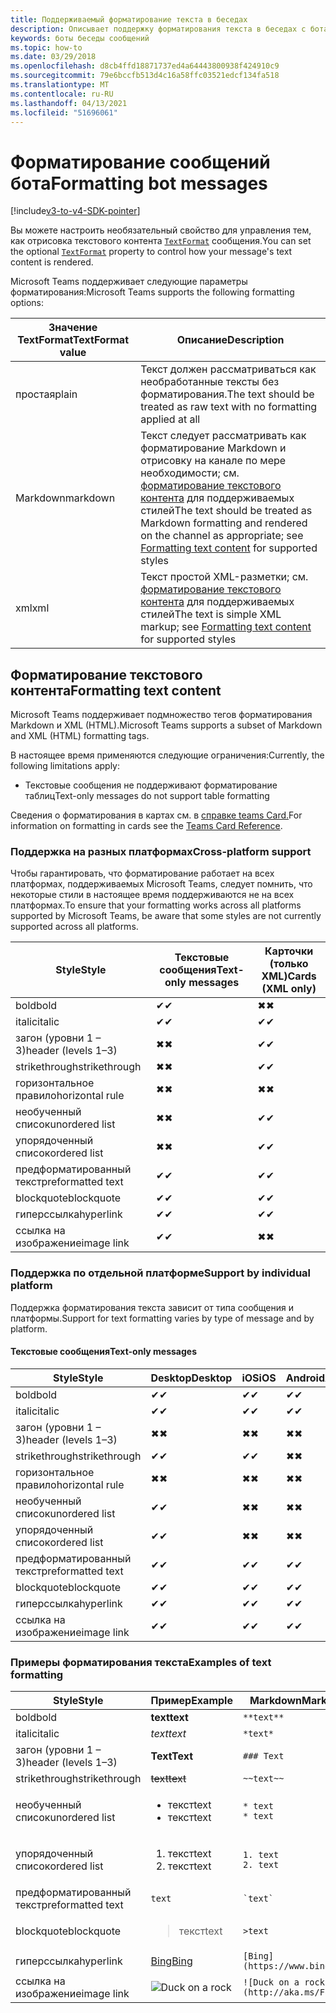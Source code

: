 ```yaml
---
title: Поддерживаемый форматирование текста в беседах
description: Описывает поддержку форматирования текста в беседах с ботами
keywords: боты беседы сообщений
ms.topic: how-to
ms.date: 03/29/2018
ms.openlocfilehash: d8cb4ffd18871737ed4a64443800938f424910c9
ms.sourcegitcommit: 79e6bccfb513d4c16a58ffc03521edcf134fa518
ms.translationtype: MT
ms.contentlocale: ru-RU
ms.lasthandoff: 04/13/2021
ms.locfileid: "51696061"
---
```

# <a name="formatting-bot-messages"></a><span data-ttu-id="b2582-104">Форматирование сообщений бота</span><span class="sxs-lookup"><span data-stu-id="b2582-104">Formatting bot messages</span></span>

[!include[v3-to-v4-SDK-pointer](~/includes/v3-to-v4-pointer-bots.md)]

<span data-ttu-id="b2582-105">Вы можете настроить необязательный свойство для управления тем, как отрисовка текстового контента [`TextFormat`](https://docs.microsoft.com/bot-framework/dotnet/bot-builder-dotnet-create-messages#customizing-a-message) сообщения.</span><span class="sxs-lookup"><span data-stu-id="b2582-105">You can set the optional [`TextFormat`](https://docs.microsoft.com/bot-framework/dotnet/bot-builder-dotnet-create-messages#customizing-a-message) property to control how your message's text content is rendered.</span></span>

<span data-ttu-id="b2582-106">Microsoft Teams поддерживает следующие параметры форматирования:</span><span class="sxs-lookup"><span data-stu-id="b2582-106">Microsoft Teams supports the following formatting options:</span></span>

| <span data-ttu-id="b2582-107">Значение TextFormat</span><span class="sxs-lookup"><span data-stu-id="b2582-107">TextFormat value</span></span> | <span data-ttu-id="b2582-108">Описание</span><span class="sxs-lookup"><span data-stu-id="b2582-108">Description</span></span> |
| --- | --- |
| <span data-ttu-id="b2582-109">простая</span><span class="sxs-lookup"><span data-stu-id="b2582-109">plain</span></span> | <span data-ttu-id="b2582-110">Текст должен рассматриваться как необработанные тексты без форматирования.</span><span class="sxs-lookup"><span data-stu-id="b2582-110">The text should be treated as raw text with no formatting applied at all</span></span> |
| <span data-ttu-id="b2582-111">Markdown</span><span class="sxs-lookup"><span data-stu-id="b2582-111">markdown</span></span> | <span data-ttu-id="b2582-112">Текст следует рассматривать как форматирование Markdown и отрисовку на канале по мере необходимости; см. [форматирование текстового контента](#formatting-text-content) для поддерживаемых стилей</span><span class="sxs-lookup"><span data-stu-id="b2582-112">The text should be treated as Markdown formatting and rendered on the channel as appropriate; see [Formatting text content](#formatting-text-content) for supported styles</span></span> |
| <span data-ttu-id="b2582-113">xml</span><span class="sxs-lookup"><span data-stu-id="b2582-113">xml</span></span> | <span data-ttu-id="b2582-114">Текст простой XML-разметки; см. [форматирование текстового контента](#formatting-text-content) для поддерживаемых стилей</span><span class="sxs-lookup"><span data-stu-id="b2582-114">The text is simple XML markup; see [Formatting text content](#formatting-text-content) for supported styles</span></span> |

## <a name="formatting-text-content"></a><span data-ttu-id="b2582-115">Форматирование текстового контента</span><span class="sxs-lookup"><span data-stu-id="b2582-115">Formatting text content</span></span>

<span data-ttu-id="b2582-116">Microsoft Teams поддерживает подмножество тегов форматирования Markdown и XML (HTML).</span><span class="sxs-lookup"><span data-stu-id="b2582-116">Microsoft Teams supports a subset of Markdown and XML (HTML) formatting tags.</span></span>

<span data-ttu-id="b2582-117">В настоящее время применяются следующие ограничения:</span><span class="sxs-lookup"><span data-stu-id="b2582-117">Currently, the following limitations apply:</span></span>

* <span data-ttu-id="b2582-118">Текстовые сообщения не поддерживают форматирование таблиц</span><span class="sxs-lookup"><span data-stu-id="b2582-118">Text-only messages do not support table formatting</span></span>

<span data-ttu-id="b2582-119">Сведения о форматирования в картах см. в [справке teams Card.](~/task-modules-and-cards/cards/cards-reference.md)</span><span class="sxs-lookup"><span data-stu-id="b2582-119">For information on formatting in cards see the [Teams Card Reference](~/task-modules-and-cards/cards/cards-reference.md).</span></span>

### <a name="cross-platform-support"></a><span data-ttu-id="b2582-120">Поддержка на разных платформах</span><span class="sxs-lookup"><span data-stu-id="b2582-120">Cross-platform support</span></span>

<span data-ttu-id="b2582-121">Чтобы гарантировать, что форматирование работает на всех платформах, поддерживаемых Microsoft Teams, следует помнить, что некоторые стили в настоящее время поддерживаются не на всех платформах.</span><span class="sxs-lookup"><span data-stu-id="b2582-121">To ensure that your formatting works across all platforms supported by Microsoft Teams, be aware that some styles are not currently supported across all platforms.</span></span>

| <span data-ttu-id="b2582-122">Style</span><span class="sxs-lookup"><span data-stu-id="b2582-122">Style</span></span>                     | <span data-ttu-id="b2582-123">Текстовые сообщения</span><span class="sxs-lookup"><span data-stu-id="b2582-123">Text-only messages</span></span> | <span data-ttu-id="b2582-124">Карточки (только XML)</span><span class="sxs-lookup"><span data-stu-id="b2582-124">Cards (XML only)</span></span> |
|---------------------------|--------------------|------------------|
| <span data-ttu-id="b2582-125">bold</span><span class="sxs-lookup"><span data-stu-id="b2582-125">bold</span></span>                      | <span data-ttu-id="b2582-126">✔</span><span class="sxs-lookup"><span data-stu-id="b2582-126">✔</span></span>                  | <span data-ttu-id="b2582-127">✖</span><span class="sxs-lookup"><span data-stu-id="b2582-127">✖</span></span>                |
| <span data-ttu-id="b2582-128">italic</span><span class="sxs-lookup"><span data-stu-id="b2582-128">italic</span></span>                    | <span data-ttu-id="b2582-129">✔</span><span class="sxs-lookup"><span data-stu-id="b2582-129">✔</span></span>                  | <span data-ttu-id="b2582-130">✔</span><span class="sxs-lookup"><span data-stu-id="b2582-130">✔</span></span>                |
| <span data-ttu-id="b2582-131">загон (уровни 1 &ndash; 3)</span><span class="sxs-lookup"><span data-stu-id="b2582-131">header (levels 1&ndash;3)</span></span> | <span data-ttu-id="b2582-132">✖</span><span class="sxs-lookup"><span data-stu-id="b2582-132">✖</span></span>                  | <span data-ttu-id="b2582-133">✔</span><span class="sxs-lookup"><span data-stu-id="b2582-133">✔</span></span>                |
| <span data-ttu-id="b2582-134">strikethrough</span><span class="sxs-lookup"><span data-stu-id="b2582-134">strikethrough</span></span>             | <span data-ttu-id="b2582-135">✖</span><span class="sxs-lookup"><span data-stu-id="b2582-135">✖</span></span>                  | <span data-ttu-id="b2582-136">✔</span><span class="sxs-lookup"><span data-stu-id="b2582-136">✔</span></span>                |
| <span data-ttu-id="b2582-137">горизонтальное правило</span><span class="sxs-lookup"><span data-stu-id="b2582-137">horizontal rule</span></span>           | <span data-ttu-id="b2582-138">✖</span><span class="sxs-lookup"><span data-stu-id="b2582-138">✖</span></span>                  | <span data-ttu-id="b2582-139">✖</span><span class="sxs-lookup"><span data-stu-id="b2582-139">✖</span></span>                |
| <span data-ttu-id="b2582-140">необученный список</span><span class="sxs-lookup"><span data-stu-id="b2582-140">unordered list</span></span>            | <span data-ttu-id="b2582-141">✖</span><span class="sxs-lookup"><span data-stu-id="b2582-141">✖</span></span>                  | <span data-ttu-id="b2582-142">✔</span><span class="sxs-lookup"><span data-stu-id="b2582-142">✔</span></span>                |
| <span data-ttu-id="b2582-143">упорядоченный список</span><span class="sxs-lookup"><span data-stu-id="b2582-143">ordered list</span></span>              | <span data-ttu-id="b2582-144">✖</span><span class="sxs-lookup"><span data-stu-id="b2582-144">✖</span></span>                  | <span data-ttu-id="b2582-145">✔</span><span class="sxs-lookup"><span data-stu-id="b2582-145">✔</span></span>                |
| <span data-ttu-id="b2582-146">предформатированный текст</span><span class="sxs-lookup"><span data-stu-id="b2582-146">preformatted text</span></span>         | <span data-ttu-id="b2582-147">✔</span><span class="sxs-lookup"><span data-stu-id="b2582-147">✔</span></span>                  | <span data-ttu-id="b2582-148">✔</span><span class="sxs-lookup"><span data-stu-id="b2582-148">✔</span></span>                |
| <span data-ttu-id="b2582-149">blockquote</span><span class="sxs-lookup"><span data-stu-id="b2582-149">blockquote</span></span>                | <span data-ttu-id="b2582-150">✔</span><span class="sxs-lookup"><span data-stu-id="b2582-150">✔</span></span>                  | <span data-ttu-id="b2582-151">✔</span><span class="sxs-lookup"><span data-stu-id="b2582-151">✔</span></span>                |
| <span data-ttu-id="b2582-152">гиперссылка</span><span class="sxs-lookup"><span data-stu-id="b2582-152">hyperlink</span></span>                 | <span data-ttu-id="b2582-153">✔</span><span class="sxs-lookup"><span data-stu-id="b2582-153">✔</span></span>                  | <span data-ttu-id="b2582-154">✔</span><span class="sxs-lookup"><span data-stu-id="b2582-154">✔</span></span>                |
| <span data-ttu-id="b2582-155">ссылка на изображение</span><span class="sxs-lookup"><span data-stu-id="b2582-155">image link</span></span>                | <span data-ttu-id="b2582-156">✔</span><span class="sxs-lookup"><span data-stu-id="b2582-156">✔</span></span>                  | <span data-ttu-id="b2582-157">✖</span><span class="sxs-lookup"><span data-stu-id="b2582-157">✖</span></span>                |

### <a name="support-by-individual-platform"></a><span data-ttu-id="b2582-158">Поддержка по отдельной платформе</span><span class="sxs-lookup"><span data-stu-id="b2582-158">Support by individual platform</span></span>

<span data-ttu-id="b2582-159">Поддержка форматирования текста зависит от типа сообщения и платформы.</span><span class="sxs-lookup"><span data-stu-id="b2582-159">Support for text formatting varies by type of message and by platform.</span></span>

#### <a name="text-only-messages"></a><span data-ttu-id="b2582-160">Текстовые сообщения</span><span class="sxs-lookup"><span data-stu-id="b2582-160">Text-only messages</span></span>

| <span data-ttu-id="b2582-161">Style</span><span class="sxs-lookup"><span data-stu-id="b2582-161">Style</span></span>                     | <span data-ttu-id="b2582-162">Desktop</span><span class="sxs-lookup"><span data-stu-id="b2582-162">Desktop</span></span> | <span data-ttu-id="b2582-163">iOS</span><span class="sxs-lookup"><span data-stu-id="b2582-163">iOS</span></span> | <span data-ttu-id="b2582-164">Android</span><span class="sxs-lookup"><span data-stu-id="b2582-164">Android</span></span> |
|---------------------------|---------|-----|---------|
| <span data-ttu-id="b2582-165">bold</span><span class="sxs-lookup"><span data-stu-id="b2582-165">bold</span></span>                      | <span data-ttu-id="b2582-166">✔</span><span class="sxs-lookup"><span data-stu-id="b2582-166">✔</span></span>       | <span data-ttu-id="b2582-167">✔</span><span class="sxs-lookup"><span data-stu-id="b2582-167">✔</span></span>   | <span data-ttu-id="b2582-168">✔</span><span class="sxs-lookup"><span data-stu-id="b2582-168">✔</span></span>       |
| <span data-ttu-id="b2582-169">italic</span><span class="sxs-lookup"><span data-stu-id="b2582-169">italic</span></span>                    | <span data-ttu-id="b2582-170">✔</span><span class="sxs-lookup"><span data-stu-id="b2582-170">✔</span></span>       | <span data-ttu-id="b2582-171">✔</span><span class="sxs-lookup"><span data-stu-id="b2582-171">✔</span></span>   | <span data-ttu-id="b2582-172">✔</span><span class="sxs-lookup"><span data-stu-id="b2582-172">✔</span></span>       |
| <span data-ttu-id="b2582-173">загон (уровни 1 &ndash; 3)</span><span class="sxs-lookup"><span data-stu-id="b2582-173">header (levels 1&ndash;3)</span></span> | <span data-ttu-id="b2582-174">✖</span><span class="sxs-lookup"><span data-stu-id="b2582-174">✖</span></span>       | <span data-ttu-id="b2582-175">✖</span><span class="sxs-lookup"><span data-stu-id="b2582-175">✖</span></span>   | <span data-ttu-id="b2582-176">✖</span><span class="sxs-lookup"><span data-stu-id="b2582-176">✖</span></span>       |
| <span data-ttu-id="b2582-177">strikethrough</span><span class="sxs-lookup"><span data-stu-id="b2582-177">strikethrough</span></span>             | <span data-ttu-id="b2582-178">✔</span><span class="sxs-lookup"><span data-stu-id="b2582-178">✔</span></span>       | <span data-ttu-id="b2582-179">✔</span><span class="sxs-lookup"><span data-stu-id="b2582-179">✔</span></span>   | <span data-ttu-id="b2582-180">✖</span><span class="sxs-lookup"><span data-stu-id="b2582-180">✖</span></span>       |
| <span data-ttu-id="b2582-181">горизонтальное правило</span><span class="sxs-lookup"><span data-stu-id="b2582-181">horizontal rule</span></span>           | <span data-ttu-id="b2582-182">✖</span><span class="sxs-lookup"><span data-stu-id="b2582-182">✖</span></span>       | <span data-ttu-id="b2582-183">✖</span><span class="sxs-lookup"><span data-stu-id="b2582-183">✖</span></span>   | <span data-ttu-id="b2582-184">✖</span><span class="sxs-lookup"><span data-stu-id="b2582-184">✖</span></span>       |
| <span data-ttu-id="b2582-185">необученный список</span><span class="sxs-lookup"><span data-stu-id="b2582-185">unordered list</span></span>            | <span data-ttu-id="b2582-186">✔</span><span class="sxs-lookup"><span data-stu-id="b2582-186">✔</span></span>       | <span data-ttu-id="b2582-187">✖</span><span class="sxs-lookup"><span data-stu-id="b2582-187">✖</span></span>   | <span data-ttu-id="b2582-188">✖</span><span class="sxs-lookup"><span data-stu-id="b2582-188">✖</span></span>       |
| <span data-ttu-id="b2582-189">упорядоченный список</span><span class="sxs-lookup"><span data-stu-id="b2582-189">ordered list</span></span>              | <span data-ttu-id="b2582-190">✔</span><span class="sxs-lookup"><span data-stu-id="b2582-190">✔</span></span>       | <span data-ttu-id="b2582-191">✖</span><span class="sxs-lookup"><span data-stu-id="b2582-191">✖</span></span>   | <span data-ttu-id="b2582-192">✖</span><span class="sxs-lookup"><span data-stu-id="b2582-192">✖</span></span>       |
| <span data-ttu-id="b2582-193">предформатированный текст</span><span class="sxs-lookup"><span data-stu-id="b2582-193">preformatted text</span></span>         | <span data-ttu-id="b2582-194">✔</span><span class="sxs-lookup"><span data-stu-id="b2582-194">✔</span></span>       | <span data-ttu-id="b2582-195">✔</span><span class="sxs-lookup"><span data-stu-id="b2582-195">✔</span></span>   | <span data-ttu-id="b2582-196">✔</span><span class="sxs-lookup"><span data-stu-id="b2582-196">✔</span></span>       |
| <span data-ttu-id="b2582-197">blockquote</span><span class="sxs-lookup"><span data-stu-id="b2582-197">blockquote</span></span>                | <span data-ttu-id="b2582-198">✔</span><span class="sxs-lookup"><span data-stu-id="b2582-198">✔</span></span>       | <span data-ttu-id="b2582-199">✔</span><span class="sxs-lookup"><span data-stu-id="b2582-199">✔</span></span>   | <span data-ttu-id="b2582-200">✔</span><span class="sxs-lookup"><span data-stu-id="b2582-200">✔</span></span>       |
| <span data-ttu-id="b2582-201">гиперссылка</span><span class="sxs-lookup"><span data-stu-id="b2582-201">hyperlink</span></span>                 | <span data-ttu-id="b2582-202">✔</span><span class="sxs-lookup"><span data-stu-id="b2582-202">✔</span></span>       | <span data-ttu-id="b2582-203">✔</span><span class="sxs-lookup"><span data-stu-id="b2582-203">✔</span></span>   | <span data-ttu-id="b2582-204">✔</span><span class="sxs-lookup"><span data-stu-id="b2582-204">✔</span></span>       |
| <span data-ttu-id="b2582-205">ссылка на изображение</span><span class="sxs-lookup"><span data-stu-id="b2582-205">image link</span></span>                | <span data-ttu-id="b2582-206">✔</span><span class="sxs-lookup"><span data-stu-id="b2582-206">✔</span></span>       | <span data-ttu-id="b2582-207">✔</span><span class="sxs-lookup"><span data-stu-id="b2582-207">✔</span></span>   | <span data-ttu-id="b2582-208">✔</span><span class="sxs-lookup"><span data-stu-id="b2582-208">✔</span></span>       |

### <a name="examples-of-text-formatting"></a><span data-ttu-id="b2582-209">Примеры форматирования текста</span><span class="sxs-lookup"><span data-stu-id="b2582-209">Examples of text formatting</span></span>

| <span data-ttu-id="b2582-210">Style</span><span class="sxs-lookup"><span data-stu-id="b2582-210">Style</span></span> | <span data-ttu-id="b2582-211">Пример</span><span class="sxs-lookup"><span data-stu-id="b2582-211">Example</span></span> | <span data-ttu-id="b2582-212">Markdown</span><span class="sxs-lookup"><span data-stu-id="b2582-212">Markdown</span></span> | <span data-ttu-id="b2582-213">XML (HTML)</span><span class="sxs-lookup"><span data-stu-id="b2582-213">XML (HTML)</span></span> |
| --- | --- | --- | --- |
| <span data-ttu-id="b2582-214">bold</span><span class="sxs-lookup"><span data-stu-id="b2582-214">bold</span></span> | <span data-ttu-id="b2582-215">**text**</span><span class="sxs-lookup"><span data-stu-id="b2582-215">**text**</span></span> | `**text**` | `<strong>text</strong>` |
| <span data-ttu-id="b2582-216">italic</span><span class="sxs-lookup"><span data-stu-id="b2582-216">italic</span></span> | <span data-ttu-id="b2582-217">*text*</span><span class="sxs-lookup"><span data-stu-id="b2582-217">*text*</span></span> | `*text*` | `<em>text</em>` |
| <span data-ttu-id="b2582-218">загон (уровни 1 &ndash; 3)</span><span class="sxs-lookup"><span data-stu-id="b2582-218">header (levels 1&ndash;3)</span></span> | <span data-ttu-id="b2582-219">**Text**</span><span class="sxs-lookup"><span data-stu-id="b2582-219">**Text**</span></span> | `### Text` | `<h3>Text</h3>` |
| <span data-ttu-id="b2582-220">strikethrough</span><span class="sxs-lookup"><span data-stu-id="b2582-220">strikethrough</span></span> | <span data-ttu-id="b2582-221">~~text~~</span><span class="sxs-lookup"><span data-stu-id="b2582-221">~~text~~</span></span> | `~~text~~` | `<strike>text</strike>` |
| <span data-ttu-id="b2582-222">необученный список</span><span class="sxs-lookup"><span data-stu-id="b2582-222">unordered list</span></span> | <ul><li><span data-ttu-id="b2582-223">текст</span><span class="sxs-lookup"><span data-stu-id="b2582-223">text</span></span></li><li><span data-ttu-id="b2582-224">текст</span><span class="sxs-lookup"><span data-stu-id="b2582-224">text</span></span></li></ul> | `* text`<br>`* text` | `<ul><li>text</li><li>text</li></ul>` |
| <span data-ttu-id="b2582-225">упорядоченный список</span><span class="sxs-lookup"><span data-stu-id="b2582-225">ordered list</span></span> | <ol><li><span data-ttu-id="b2582-226">текст</span><span class="sxs-lookup"><span data-stu-id="b2582-226">text</span></span></li><li><span data-ttu-id="b2582-227">текст</span><span class="sxs-lookup"><span data-stu-id="b2582-227">text</span></span></li></ol> | `1. text`<br>`2. text` | `<ol><li>text</li><li>text</li></ol>` |
| <span data-ttu-id="b2582-228">предформатированный текст</span><span class="sxs-lookup"><span data-stu-id="b2582-228">preformatted text</span></span> | `text` | `` `text` `` | `<pre>text</pre>` |
| <span data-ttu-id="b2582-229">blockquote</span><span class="sxs-lookup"><span data-stu-id="b2582-229">blockquote</span></span> | <blockquote><span data-ttu-id="b2582-230">текст</span><span class="sxs-lookup"><span data-stu-id="b2582-230">text</span></span></blockquote> | `>text` | `<blockquote>text</blockquote>` |
| <span data-ttu-id="b2582-231">гиперссылка</span><span class="sxs-lookup"><span data-stu-id="b2582-231">hyperlink</span></span> | [<span data-ttu-id="b2582-232">Bing</span><span class="sxs-lookup"><span data-stu-id="b2582-232">Bing</span></span>](https://www.bing.com/) | `[Bing](https://www.bing.com/)` | `<a href="https://www.bing.com/">Bing</a>` |
| <span data-ttu-id="b2582-233">ссылка на изображение</span><span class="sxs-lookup"><span data-stu-id="b2582-233">image link</span></span> | <img src="https://aka.ms/Fo983c" alt="Duck on a rock"></img> | `![Duck on a rock](http://aka.ms/Fo983c)` | `<img src="http://aka.ms/Fo983c" alt="Duck on a rock"></img>` |
